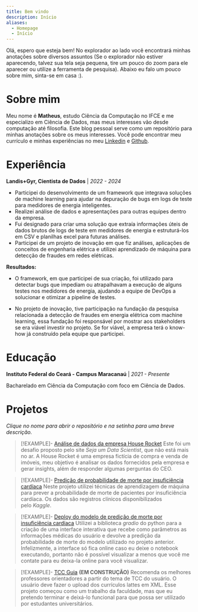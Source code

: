```yaml
---
title: Bem vindo
description: Início
aliases:
  - Homepage
  - Início
---
```

Olá, espero que esteja bem! No explorador ao lado você encontrará minhas anotações sobre diversos assuntos (Se o explorador não estiver aparecendo, talvez sua tela seja pequena, tire um pouco do zoom para ele aparecer ou utilize a ferramenta de pesquisa). Abaixo eu falo um pouco sobre mim, sinta-se em casa :).
# Sobre mim
Meu nome é **Matheus**, estudo Ciência da Computação no IFCE e me especializo em Ciência de Dados, mas meus interesses vão desde computação até filosofia. Este blog pessoal serve como um repositório para minhas anotações sobre os meus interesses. Você pode encontrar meu currículo e minhas experiências no meu [Linkedin](https://linkedin.com/in/matheus-solon) e [Github](https://github.com/mthSolon).

# Experiência
**Landis+Gyr, Cientista de Dados** | *2022 - 2024*
- Participei do desenvolvimento de um framework que integrava soluções de machine learning para ajudar na depuração de bugs em logs de teste para medidores de energia inteligentes.  
- Realizei análise de dados e apresentações para outras equipes dentro da empresa.  
- Fui designado para criar uma solução que extraía informações úteis de dados brutos de logs de teste em medidores de energia e estruturá-los em CSV e planilhas excel para futuras análises.  
- Participei de um projeto de inovação em que fiz análises, aplicações de conceitos de engenharia elétrica e utilizei aprendizado de máquina para detecção de fraudes em redes elétricas.  
  
**Resultados:**
* O framework, em que participei de sua criação, foi utilizado para detectar bugs que impediam ou atrapalhavam a execução de alguns testes nos medidores de energia, ajudando a equipe de DevOps a solucionar e otimizar a pipeline de testes.
- No projeto de inovação, tive participação na fundação da pesquisa relacionada a detecção de fraudes em energia elétrica com machine learning, essa fundação foi responsável por mostrar aos stakeholders se era viável investir no projeto. Se for viável, a empresa terá o know-how já construído pela equipe que participei.

# Educação
**Instituto Federal do Ceará - Campus Maracanaú** | *2021 - Presente*

Bacharelado em Ciência da Computação com foco em Ciência de Dados.

# Projetos
*Clique no nome para abrir o repositório e na setinha para uma breve descrição.*
>[!EXAMPLE]- [Análise de dados da empresa House Rocket](https://github.com/mthSolon/Data_Science/blob/main/portfolio/house_rocket/House_Rocket.ipynb)
>Este foi um desafio proposto pelo site _Seja um Data Scientist_, que não está mais no ar. A House Rocket é uma empresa fictícia de compra e venda de imóveis, meu objetivo é analisar os dados fornecidos pela empresa e gerar insights, além de responder algumas perguntas do CEO.

>[!EXAMPLE]- [Predição de probabilidade de morte por insuficiência cardíaca](https://github.com/mthSolon/Data_Science/blob/main/portfolio/heart_failure/heart_failure.ipynb)
>Neste projeto utilizei técnicas de aprendizagem de máquina para prever a probabilidade de morte de pacientes por insuficiência cardíaca. Os dados são registros clínicos disponibilizados pelo _Kaggle_.

>[!EXAMPLE]- [Deploy do modelo de predição de morte por insuficiência cardíaca](https://github.com/mthSolon/Data_Science/blob/main/portfolio/heart_failure/deploy_heart_failure.ipynb)
>Utilizei a biblioteca _gradio_ do python para a criação de uma interface interativa que recebe como parâmetros as informações médicas do usuário e devolve a predição da probabilidade de morte do modelo utilizado no projeto anterior. Infelizmente, a interface só fica online caso eu deixe o notebook executando, portanto não é possível visualizar a menos que você me contate para eu deixa-la online para você visualizar.

>[!EXAMPLE]- [TCC Guia](https://github.com/mthSolon/TCCGuia) **(EM CONSTRUÇÃO)**
>Recomenda os melhores professores orientadores a partir do tema de TCC do usuário. O usuário deve fazer o upload dos currículos lattes em XML. Esse projeto começou como um trabalho da faculdade, mas que eu pretendo terminar e deixá-lo funcional para que possa ser utilizado por estudantes universitários. 

